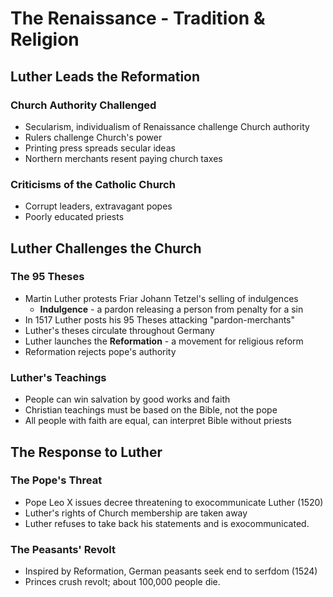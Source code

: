 # The Renaissance - Tradition & Religion

## Luther Leads the Reformation
### Church Authority Challenged
- Secularism, individualism of Renaissance challenge Church authority
- Rulers challenge Church's power
- Printing press spreads secular ideas
- Northern merchants resent paying church taxes

### Criticisms of the Catholic Church
- Corrupt leaders, extravagant popes
- Poorly educated priests

## Luther Challenges the Church 
### The 95 Theses
- Martin Luther protests Friar Johann Tetzel's selling of indulgences 
  - **Indulgence** - a pardon releasing a person from penalty for a sin
- In 1517 Luther posts his 95 Theses attacking "pardon-merchants" 
- Luther's theses circulate throughout Germany
- Luther launches the **Reformation** - a movement for religious reform
- Reformation rejects pope's authority

### Luther's Teachings 
- People can win salvation by good works and faith
- Christian teachings must be based on the Bible, not the pope
- All people with faith are equal, can interpret Bible without priests 

## The Response to Luther
### The Pope's Threat
- Pope Leo X issues decree threatening to exocommunicate Luther (1520) 
- Luther's rights of Church membership are taken away
- Luther refuses to take back his statements and is exocommunicated. 

### The Peasants' Revolt
- Inspired by Reformation, German peasants seek end to serfdom (1524) 
- Princes crush revolt; about 100,000 people die. 

